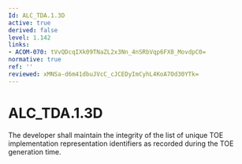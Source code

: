 ```yaml
---
Id: ALC_TDA.1.3D
active: true
derived: false
level: 1.142
links:
- ACOM-070: tVvQDcqIXk09TNaZL2x3Nn_4nSRbVqp6FX8_MovdpC0=
normative: true
ref: ''
reviewed: xMNSa-d6m41dbuJVcC_cJCEDyImCyhL4KoA7Od30YTk=
---
```


# ALC_TDA.1.3D

The developer shall maintain the integrity of the list of unique TOE implementation representation identifiers as recorded during the TOE generation time.